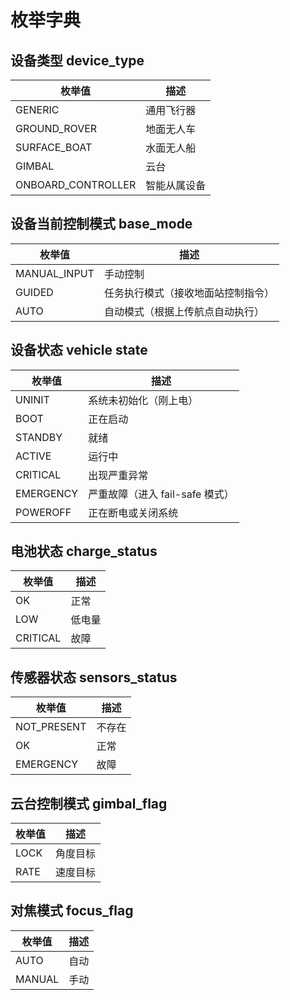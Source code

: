 # 枚举字典

## 设备类型 device_type

| 枚举值             | 描述         |
| ------------------ | ------------ |
| GENERIC            | 通用飞行器   |
| GROUND_ROVER       | 地面无人车   |
| SURFACE_BOAT       | 水面无人船   |
| GIMBAL             | 云台         |
| ONBOARD_CONTROLLER | 智能从属设备 |

## 设备当前控制模式 base_mode

| 枚举值       | 描述                               |
| ------------ | ---------------------------------- |
| MANUAL_INPUT | 手动控制                           |
| GUIDED       | 任务执行模式（接收地面站控制指令） |
| AUTO         | 自动模式（根据上传航点自动执行）   |

## 设备状态 vehicle state

| 枚举值    | 描述                            |
| --------- | ------------------------------- |
| UNINIT    | 系统未初始化（刚上电）          |
| BOOT      | 正在启动                        |
| STANDBY   | 就绪                            |
| ACTIVE    | 运行中                          |
| CRITICAL  | 出现严重异常                    |
| EMERGENCY | 严重故障（进入 fail-safe 模式） |
| POWEROFF  | 正在断电或关闭系统              |

## 电池状态 charge_status

| 枚举值   | 描述   |
| -------- | ------ |
| OK       | 正常   |
| LOW      | 低电量 |
| CRITICAL | 故障   |

## 传感器状态 sensors_status

| 枚举值      | 描述   |
| ----------- | ------ |
| NOT_PRESENT | 不存在 |
| OK          | 正常   |
| EMERGENCY   | 故障   |

## 云台控制模式 gimbal_flag

| 枚举值 | 描述     |
| ------ | -------- |
| LOCK   | 角度目标 |
| RATE   | 速度目标 |

## 对焦模式 focus_flag

| 枚举值 | 描述 |
| ------ | ---- |
| AUTO   | 自动 |
| MANUAL | 手动 |

